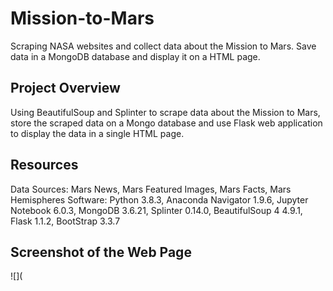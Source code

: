# Mission-to-Mars
Scraping NASA websites and collect data about the Mission to Mars. Save data in a MongoDB database and display it on a HTML page.

## Project Overview

Using BeautifulSoup and Splinter to scrape data about the Mission to Mars, store the scraped data on a Mongo database and use Flask web application to display the data in a single HTML page.


## Resources

Data Sources: Mars News, Mars Featured Images, Mars Facts, Mars Hemispheres
Software: Python 3.8.3, Anaconda Navigator 1.9.6, Jupyter Notebook 6.0.3, MongoDB 3.6.21, Splinter 0.14.0, BeautifulSoup 4 4.9.1, Flask 1.1.2, BootStrap 3.3.7

## Screenshot of the Web Page

![](
